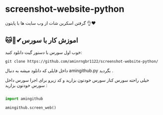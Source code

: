 # screenshot-website-python
گرفتن اسکرین شات از وب سایت ها با پایتون 👌❤

## 🐱👤✔اموزش کار با سورس 

خوب اول سورس با دستور گیت دانلود کنید:
```git
git clone https://github.com/aminrngbr1122/screenshot-website-python/
```

داخل فایلی که دانلود میشه به دنبال amingithub.py بگردید .

خیلی راحته سورس کنار سورس خودتون بزارید و کد زیرو برای اجرا سورس داخل سورس خودتون بزارید :

```python

import amingithub

amingithub.screen_web()

```
